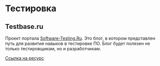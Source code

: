 # Тестировка

## Testbase.ru

Проект портала [Software-Testing.Ru](http://software-testing.ru/). Это блог, в котором представлен путь для развития навыков в тестировке ПО. Блог будет полезен не только тестировщикам, но и разработчикам.

[Ссылка на ресурс](http://testbase.ru/)

